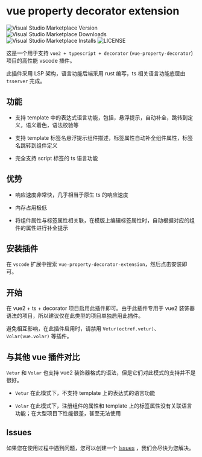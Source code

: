 # vue property decorator extension

![Visual Studio Marketplace Version](https://img.shields.io/visual-studio-marketplace/v/ren-wei.vue-property-decorator-extension)
![Visual Studio Marketplace Downloads](https://img.shields.io/visual-studio-marketplace/d/ren-wei.vue-property-decorator-extension)
![Visual Studio Marketplace Installs](https://img.shields.io/visual-studio-marketplace/i/ren-wei.vue-property-decorator-extension)
![LICENSE](https://img.shields.io/badge/license-MIT-green)

这是一个用于支持 `vue2 + typescript + decorator` (`vue-property-decorator`) 项目的高性能 vscode 插件。

此插件采用 LSP 架构，语言功能后端采用 rust 编写，ts 相关语言功能底层由 `tsserver` 完成。

## 功能

* 支持 template 中的表达式语言功能，包括，悬浮提示，自动补全，跳转到定义，语义着色，语法校验等

* 支持 template 标签名悬浮提示组件描述，标签属性自动补全组件属性，标签名跳转到组件定义

* 完全支持 script 标签的 ts 语言功能

## 优势

* 响应速度非常快，几乎相当于原生 ts 的响应速度

* 内存占用极低

* 将组件属性与标签属性相关联，在模版上编辑标签属性时，自动根据对应的组件的属性进行补全提示

## 安装插件

在 `vscode` 扩展中搜索 `vue-property-decorator-extension`，然后点击安装即可。

## 开始

在 vue2 + ts + decorator 项目启用此插件即可。由于此插件专用于 vue2 装饰器语法的项目，所以建议仅在此类型的项目单独启用此插件。

避免相互影响，在此插件启用时，请禁用 `Vetur(octref.vetur)`、`Volar(vue.volar)` 等插件。

## 与其他 vue 插件对比

`Vetur` 和 `Volar` 也支持 vue2 装饰器格式的语法，但是它们对此模式的支持并不是很好。

* `Vetur` 在此模式下，不支持 template 上的表达式的语言功能

* `Volar` 在此模式下，注册组件的属性和 template 上的标签属性没有关联语言功能；在大型项目下性能很差，甚至无法使用

## Issues

如果您在使用过程中遇到问题，您可以创建一个 [Issues](https://github.com/ren-wei/vue-property-decorator-extension/issues) ，我们会尽快为您解决。

